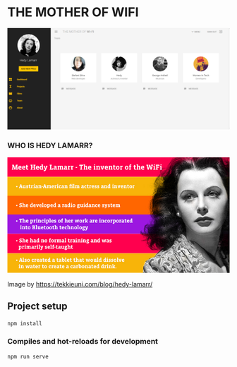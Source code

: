 # THE MOTHER OF WIFI

![The Mother of Wifi App](/src/assets/the-mother-of-wifi.png)

### WHO IS HEDY LAMARR?

![Meet Hedy Lamarr](/src/assets/meet-hedy-lamarr.jpg)

Image by https://tekkieuni.com/blog/hedy-lamarr/

## Project setup
```
npm install
```

### Compiles and hot-reloads for development
```
npm run serve
```